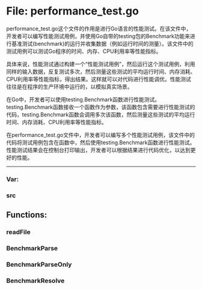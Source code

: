 # File: performance_test.go

performance_test.go这个文件的作用是进行Go语言的性能测试。在该文件中，开发者可以编写性能测试用例，并使用Go自带的testing包的Benchmark功能来进行基准测试(benchmark)的运行并收集数据（例如运行时间的测量）。该文件中的测试用例可以测试Go程序的时间、内存、CPU利用率等性能指标。

具体来说，性能测试通过构建一个“性能测试用例”，然后运行这个测试用例，利用同样的输入数据，反复测试多次，然后测量这些测试的平均运行时间、内存消耗、CPU利用率等性能指标，得出结果。这样就可以对代码进行性能调优。性能测试往往是在程序的生产环境中运行的，以模拟真实场景。

在Go中，开发者可以使用testing.Benchmark函数进行性能测试。testing.Benchmark函数接收一个函数作为参数，该函数包含需要进行性能测试的代码，testing.Benchmark函数会调用多次该函数，然后测量这些测试的平均运行时间、内存消耗、CPU利用率等性能指标。

在performance_test.go文件中，开发者可以编写多个性能测试用例，该文件中的代码将测试用例包含在函数中，然后使用testing.Benchmark函数进行性能测试。性能测试结果会在控制台打印输出，开发者可以根据结果进行代码优化，以达到更好的性能。




---

### Var:

### src





## Functions:

### readFile





### BenchmarkParse





### BenchmarkParseOnly





### BenchmarkResolve





